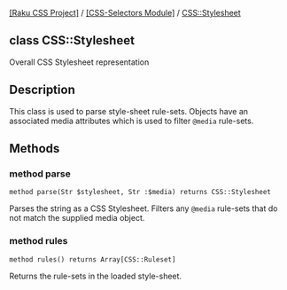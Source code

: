 [[Raku CSS Project]](https://css-raku.github.io)
 / [[CSS-Selectors Module]](https://css-raku.github.io/CSS-Selectors-raku)
 / [CSS::Stylesheet](https://css-raku.github.io/CSS-Selectors-raku/CSS/Stylesheet)

class CSS::Stylesheet
---------------------

Overall CSS Stylesheet representation

Description
-----------

This class is used to parse style-sheet rule-sets. Objects have an associated media attributes which is used to filter `@media` rule-sets.

Methods
-------

### method parse

    method parse(Str $stylesheet, Str :$media) returns CSS::Stylesheet

Parses the string as a CSS Stylesheet. Filters any `@media` rule-sets that do not match the supplied media object.

### method rules

    method rules() returns Array[CSS::Ruleset]

Returns the rule-sets in the loaded style-sheet.

